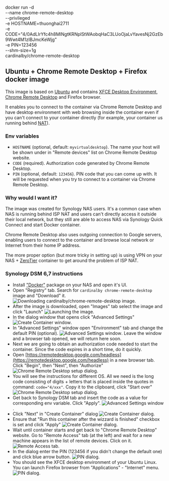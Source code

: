 docker run -d \
  --name chrome-remote-desktop \
  --privileged \
  -e HOSTNAME=thuonghai2711 \
  -e CODE="4/0AdLIrYfc4h8MlNgtKRNplStWAobqHaC3LUoOjaLvYavesNj2GzEb9Wwt4M1zIBJmcKeWjg" \
  -e PIN=123456 \
  --shm-size=1g \
  cardinalby/chrome-remote-desktop

## Ubuntu + Chrome Remote Desktop + Firefox docker image

This image is based on [Ubuntu](https://ubuntu.com/) and contains [XFCE Desktop Environment](https://www.xfce.org/), [Chrome Remote Desktop](https://remotedesktop.google.com/) and  Firefox browser.

It enables you to connect to the container via Chrome Remote Desktop and have desktop environment with web browsing inside the container even if you can't connect to your container directly (for example, your container us running behind [NAT](https://en.wikipedia.org/wiki/Network_address_translation)).

### Env variables
* `HOSTNAME` (optional, default: `myvirtualdesktop`). The name your host will be shown under in "Remote devices" list on Chrome Remote Desktop website.
* `CODE` (required). Authorization code generated by Chrome Remote Desktop.
* `PIN` (optional, default: `123456`). PIN code that you can come up with. It will be requested when you try to connect to a container via Chrome Remote Desktop.

### Why would I want it?

The image was created for Synology NAS users. It's a common case when NAS is running behind ISP NAT and users can't directly access it outside their local network, but they still are able to access NAS via Synology Quick Connect and start Docker container. 

Chrome Remote Desktop also uses outgoing connection to Google servers, enabling users to connect to the container and browse local network or Internet from their home IP address.

The more proper option (but more tricky in setting up) is using VPN on your NAS + [ZeroTier](https://docs.zerotier.com/devices/synology/) container to get around the problem of ISP NAT.

### Synology DSM 6,7 instructions

* Install ["Docker"](https://www.synology.com/en-global/dsm/packages/Docker) package on your NAS and open it's UI. 
* Open "Registry" tab. Search for `cardinalby chrome-remote-desktop` image and "Download" it. ![Downloading cardinalby/chrome-remote-desktop image](./doc/2.jpg).
* After the image is downloaded, open "Images" tab select the image and click "Launch" ![Launching the image](./doc/3.jpg).
* In the dialog window that opens click "Advanced Settings" ![Create Container window](./doc/4.jpg).
* In "Advanced Settings" window open "Environment" tab and change the default PIN (optional). ![Advanced Settings window](./doc/5.jpg). Leave the window and a browser tab opened, we will return here soon.
* Next we are going to obtain an authorization code needed to start the container. Since the code expires in a short time, do it quickly.
* Open [https://remotedesktop.google.com/headless](https://remotedesktop.google.com/headless) in a new browser tab. Click "Begin", then "Next", then "Authorize"
![Chrome Remote Desktop setup dialog](./doc/6.jpg).
* You will see the instructions for different OS. All we need is the long code consisting of digits + letters that is placed inside the quotes in command: `code="4/xxx"`. Copy it to the clipboard, click "Start over" ![Chrome Remote Desktop setup dialog](./doc/7.jpg).
* Get back to Synology DSM tab and insert the code as a value for corresponding env variable. Click "Apply". ![Advanced Settings window](./doc/8.jpg).
* Click "Next" in "Create Container" dialog ![Create Container dialog](./doc/9.jpg).
* Ensure that "Run this container after the wizzard is finished" checkbox is set and click "Apply" ![Create Container dialog](./doc/10.jpg).
* Wait until container starts and get back to "Chrome Remote Desktop" website. Go to "Remote Access" tab (at the left) and wait for a new machine appears in the list of remote devices. Click on it. ![Remote Access tab](./doc/11.jpg).
* In the dialog enter the PIN (123456 if you didn't change the default one) and click blue arrow button. ![PIN dialog](./doc/12.jpg).
* You should see the XFCE desktop environment of your Ubuntu Linux. You can launch Firefox browser from "Applications" - "Internet" menu. ![PIN dialog](./doc/13.jpg).

